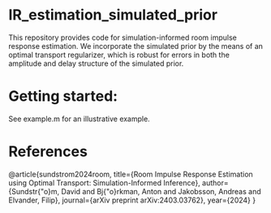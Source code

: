 # IR_estimation_simulated_prior
This repository provides code for simulation-informed room impulse response estimation. We incorporate the simulated prior by the means of an optimal transport regularizer, which is robust for errors in both the amplitude and delay structure of the simulated prior. 

# Getting started:
See example.m for an illustrative example.

# References
@article{sundstrom2024room,
  title={Room Impulse Response Estimation using Optimal Transport: Simulation-Informed Inference},
  author={Sundstr{\"o}m, David and Bj{\"o}rkman, Anton and Jakobsson, Andreas and Elvander, Filip},
  journal={arXiv preprint arXiv:2403.03762},
  year={2024}
}

